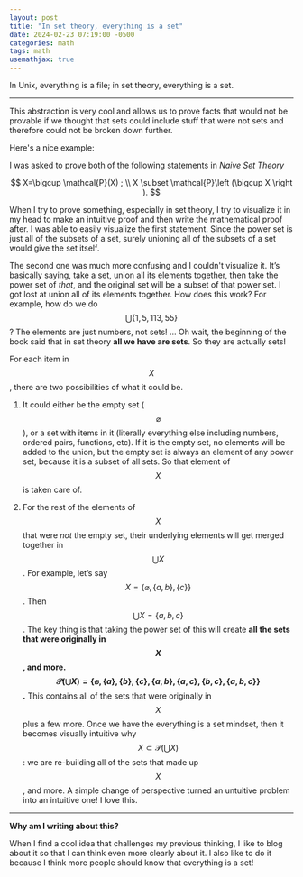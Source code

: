 ```yaml
---
layout: post
title: "In set theory, everything is a set"
date: 2024-02-23 07:19:00 -0500
categories: math
tags: math
usemathjax: true
---
```


In Unix, everything is a file; in set theory, everything is a set.

---

This abstraction is very cool and allows us to prove facts that would not be provable if we thought that sets could include stuff that were not sets and therefore could not be broken down further.

Here's a nice example:

I was asked to prove both of the following statements in *Naive Set Theory*

$$
X=\bigcup \mathcal{P}(X) ;
\\
X \subset \mathcal{P}\left (\bigcup X \right ).
$$

When I try to prove something, especially in set theory, I try to visualize it in my head to make an intuitive proof and then write the mathematical proof after. I was able to easily visualize the first statement. Since the power set is just all of the subsets of a set, surely unioning all of the subsets of a set would give the set itself. 

The second one was much more confusing and I couldn't visualize it. It’s basically saying, take a set, union all its elements together, then take the power set of *that*, and the original set will be a subset of that power set. I got lost at union all of its elements together. How does this work? For example, how do we do  $$\bigcup \{ 1, 5, 113, 55 \}$$ ? The elements are just numbers, not sets! … Oh wait, the beginning of the book said that in set theory **all we have are sets**. So they are actually sets!

For each item in $$X$$, there are two possibilities of what it could be.

1) It could either be the empty set ($$\varnothing$$), or a set with items in it (literally everything else including numbers, ordered pairs, functions, etc). If it is the empty set, no elements will be added to the union, but the empty set is always an element of any power set, because it is a subset of all sets. So that element of $$X$$ is taken care of. 

2) For the rest of the elements of $$X$$ that were *not* the empty set, their underlying elements will get merged together in $$\bigcup X$$. For example, let’s say $$X = \{ \varnothing, \{a,b \}, \{ c\} \}$$. Then $$\bigcup X = \{a,b,c\}$$. The key thing is that taking the power set of this will create **all the sets that were originally in $$X$$, and more. $$\mathcal{P} \left ( \bigcup X \right ) = \{\varnothing, \{a\}, \{b\}, \{c\}, \{a,b\}, \{a,c\},\{b,c\},  \{a,b,c\}\}$$.** This contains all of the sets that were originally in $$X$$ plus a few more. Once we have the everything is a set mindset, then it becomes visually intuitive why $$X \subset \mathcal{P} \left ( \bigcup X\right )$$: we are re-building all of the sets that made up $$X$$, and more. A simple change of perspective turned an untuitive problem into an intuitive one! I love this.

---

**Why am I writing about this?**

When I find a cool idea that challenges my previous thinking, I like to blog about it so that I can think even more clearly about it. I also like to do it because I think more people should know that everything is a set!
